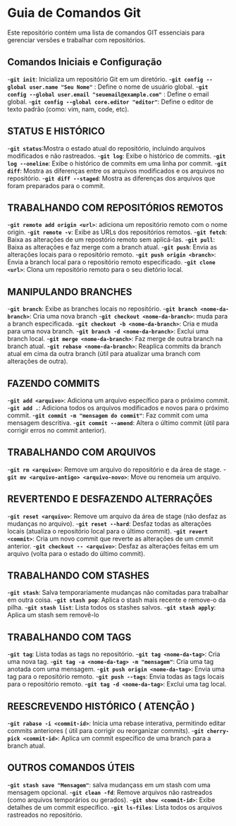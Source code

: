 # Guia de Comandos Git

Este repositório contém uma lista de comandos GIT essenciais para gerenciar versões e trabalhar com repositórios.

## Comandos Iniciais e Configuração

-**`git init`**:  Inicializa um repositório Git em um diretório.
-**`git config --global user.name "Seu Nome"`** :  Define o nome de usuário global.
-**`git config --global user.email "seuemail@example.com"`** :  Define o email global.
-**`git config --global core.editor "editor"`**:  Define o editor de texto padrão (como: vim, nam, code, etc).

## STATUS E HISTÓRICO

-**`git status`**:Mostra o estado atual do repositório, incluindo arquivos modificados e não rastreados.
-**`git log`**:  Exibe o histórico de commits.
-**`git log --oneline`**:  Exibe o histórico de commits em uma linha por commit.
-**`git diff`**:  Mostra as diferenças entre os arquivos modificados e os arquivos no repositório.
-**`git diff --staged`**:  Mostra as diferenças dos arquivos que foram preparados para o commit.

## TRABALHANDO COM REPOSITÓRIOS REMOTOS

-**`git remote add origin <url>`**:  adiciona um repositório remoto com o nome origin.
-**`git remote -v`**:  Exibe as URLs dos repositórios remotos.
-**`git fetch`**:  Baixa as alterações de um repostório remoto sem aplicá-las.
-**`git pull`**:  Baixa as alterações e faz merge com a branch atual.
-**`git push`**:  Envia as alterações locais para o repositório remoto.
-**`git push origin <branch>`**:  Envia a branch local para o repositório remoto especificado.
-**`git clone <url>`**:  Clona um repositório remoto para o seu dietório local.

## MANIPULANDO BRANCHES

-**`git branch`**:  Exibe as branches locais no repositório.
-**`git branch <nome-da-branch>`**:  Cria uma nova branch
-**`git checkout <nome-da-branch>`**:   muda para a branch especificada.
-**`git checkout -b <nome-da-branch>`**:  Cria e muda para uma nova branch.
-**`git branch -d <nome-da-branch>`**:  Exclui uma branch local.
-**`git merge <nome-da-branch>`**:  Faz merge de outra branch na branch atual.
-**`git rebase <nome-da-branch>`**:  Reaplica commits da branch atual em cima da outra branch (útil para atualizar uma branch com alterações de outra).

## FAZENDO COMMITS

-**`git add <arquivo>`**:  Adiciona um arquivo específico para o próximo commit.
-**`git add .`**:  Adiciona todos os arquivos modificados e novos para o próximo commit.
-**`git commit -m "mensagem do commit"`**:  Faz commit com uma mensagem descritiva.
-**`git commit --amend`**:  Altera o último commit (útil para corrigir erros no commit anterior).

## TRABALHANDO COM ARQUIVOS

-**`git rm <arquivo>`**:  Remove um arquivo do repositório e da área de stage.
-**`git mv <arquivo-antigo> <arquivo-novo>`**:  Move ou renomeia um arquivo.

## REVERTENDO E DESFAZENDO ALTERRAÇÕES

-**`git reset <arquivo>`**:  Remove um arquivo da área de stage (não desfaz as mudanças no arquivo).
-**`git reset --hard`**:  Desfaz todas as alterações locais (atualiza o repositório local para o último commit).
-**`git revert <commit>`**:  Cria um novo commit que reverte as alterações de um cmmit anterior.
-**`git checkout -- <arquivo>`**:  Desfaz as alterações feitas em um arquivo (volta para o estado do último commit).

## TRABALHANDO COM STASHES

-**`git stash`**:  Salva temporariamente mudanças não comitadas para trabalhar em outra coisa.
-**`git stash pop`**:  Aplica o stash mais recente e remove-o da pilha.
-**`git stash list`**:  Lista todos os stashes salvos.
-**`git stash apply`**:  Aplica um stash sem removê-lo

## TRABALHANDO COM TAGS

-**`git tag`**:  Lista todas as tags no repositório.
-**`git tag <nome-da-tag>`**:  Cria uma nova tag.
-**`git tag -a <nome-da-tag> -m "mensagem"`**:  Cria uma tag anotada com uma mensagem.
-**`git push origin <nome-da-tag>`**:  Envia uma tag para o repositório remoto.
-**`git push --tags`**:  Envia todas as tags locais para o repositório remoto.
-**`git tag -d <nome-da-tag>`**:  Exclui uma tag local.

## REESCREVENDO HISTÓRICO ( ATENÇÃO )

-**`git rabase -i <commit-id>`**:  Inicia uma rebase interativa, permitindo editar commits anteriores ( útil para corrigir ou reorganizar commits).
-**`git cherry-pick <commit-id>`**:  Aplica um commit específico de uma branch para a branch atual.

## OUTROS COMANDOS ÚTEIS

-**`git stash save "Mensagem"`**:  salva mudançass em um stash com uma mensagem opcional.
-**`git clean -fd`**:  Remove arquivos não rastreados (como arquivos temporários ou gerados).
-**`git show <commit-id>`**:  Exibe detalhes de um commit específico.
-**`git ls-files`**:  Lista todos os arquivos rastreados no repositório.